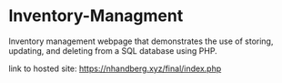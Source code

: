 # Inventory-Managment
Inventory management webpage that demonstrates the use of storing, updating, and deleting from a SQL database using PHP.

link to hosted site: https://nhandberg.xyz/final/index.php
